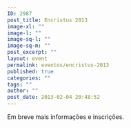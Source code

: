 ```yaml
---
ID: 2987
post_title: Encristus 2013
image-xl: ""
image-l: ""
image-sq-l: ""
image-sq-m: ""
post_excerpt: ""
layout: event
permalink: eventos/encristus-2013
published: true
categories: ""
tags: ""
author: ""
post_date: 2013-02-04 20:48:52
---
```

Em breve mais informações e inscrições.